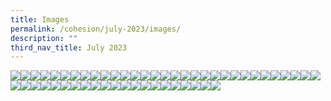 ```yaml
---
title: Images
permalink: /cohesion/july-2023/images/
description: ""
third_nav_title: July 2023
---
```

![](/images/Cohesion/July%202023/quote%20inverted%20commas%20.png)![](/images/Cohesion/July%202023/april-quote.jpg)![](/images/Cohesion/July%202023/cf-slide1.jpg)![](/images/Cohesion/July%202023/cf-slide2.jpg)![](/images/Cohesion/July%202023/cf-slide3.jpg)![](/images/Cohesion/July%202023/cf-slide4.jpg)![](/images/Cohesion/July%202023/collage.jpeg)![](/images/Cohesion/July%202023/crossfit.png)![](/images/Cohesion/July%202023/eillron-quote.png)![](/images/Cohesion/July%202023/eillron1.png)![](/images/Cohesion/July%202023/eillron2.png)![](/images/Cohesion/July%202023/eint-myo.jpg)![](/images/Cohesion/July%202023/exercise.png)![](/images/Cohesion/July%202023/fb-post.jpg)![](/images/Cohesion/July%202023/getgreen.png)![](/images/Cohesion/July%202023/green-bingo.jpg)![](/images/Cohesion/July%202023/healthiersg-kv.gif)![](/images/Cohesion/July%202023/icon1%20house.png)![](/images/Cohesion/July%202023/icon2%20bottle.png)![](/images/Cohesion/July%202023/icon3%20plant%20pot.png)![](/images/Cohesion/July%202023/icon4%20lightning.png)![](/images/Cohesion/July%202023/icon5%20heart%20plant.png)![](/images/Cohesion/July%202023/icon6%20light%20bulb%20.png)![](/images/Cohesion/July%202023/infusing.png)![](/images/Cohesion/July%202023/jeffrey-saw.jpg)![](/images/Cohesion/July%202023/journey1.png)![](/images/Cohesion/July%202023/journey2.png)![](/images/Cohesion/July%202023/journey3.png)![](/images/Cohesion/July%202023/journey4.png)![](/images/Cohesion/July%202023/kopi%20brown%20cup.png)![](/images/Cohesion/July%202023/kopi2%20white%20cup.png)![](/images/Cohesion/July%202023/nwfitness-logo.png)![](/images/Cohesion/July%202023/planting-seeds.png)![](/images/Cohesion/July%202023/quote%201.jpg)![](/images/Cohesion/July%202023/recycling-station.jpg)![](/images/Cohesion/July%202023/reflections.jpg)![](/images/Cohesion/July%202023/service-icon.png)![](/images/Cohesion/July%202023/service-weeks-picture.jpg)![](/images/Cohesion/July%202023/sg58%20national%20day.gif)![](/images/Cohesion/July%202023/starting-our-journey.png)![](/images/Cohesion/July%202023/thumb-eint.png)![](/images/Cohesion/July%202023/thumb-jeffrey.png)![](/images/Cohesion/July%202023/visit2.png)![](/images/Cohesion/July%202023/visit3.png)![](/images/Cohesion/July%202023/visit4.png)![](/images/Cohesion/July%202023/volunteers.png)![](/images/Cohesion/July%202023/volunteers-kv.png)![](/images/Cohesion/July%202023/volunteers-quote.png)![](/images/Cohesion/July%202023/wendy1.png)![](/images/Cohesion/July%202023/wendy2.png)![](/images/Cohesion/July%202023/wendy3.png)![](/images/Cohesion/July%202023/wendy-quote.png)